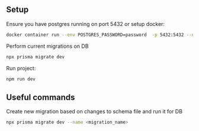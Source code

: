 ## Setup
Ensure you have postgres running on port 5432 or setup docker:
```bash
docker container run --env POSTGRES_PASSWORD=password  -p 5432:5432 --name open-fc-db -d postgres:15.3
```
Perform current migrations on DB
```bash
npx prisma migrate dev
```

Run project:
```bash
npm run dev
```
## Useful commands
Create new migration based on changes to schema file and run it for DB
```bash
npx prisma migrate dev --name <migration_name>
```